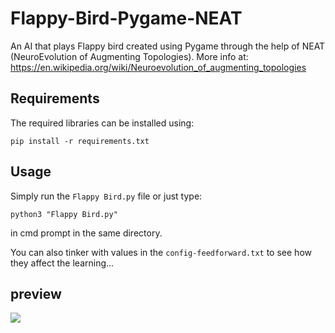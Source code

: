# Flappy-Bird-Pygame-NEAT
An AI that plays Flappy bird created using Pygame through the help of NEAT (NeuroEvolution of Augmenting Topologies). More info at: https://en.wikipedia.org/wiki/Neuroevolution_of_augmenting_topologies

## Requirements
The required libraries can be installed using:

```
pip install -r requirements.txt
```

## Usage
Simply run the `Flappy Bird.py` file or just type:
```
python3 "Flappy Bird.py"
```
in cmd prompt in the same directory.

You can also tinker with values in the `config-feedforward.txt` to see how they affect the learning...

## preview

![](https://github.com/VaibhavSaini19/Flappy-Bird-Pygame-NEAT/blob/master/preview.gif)
